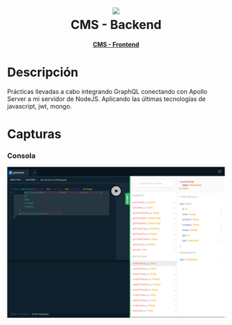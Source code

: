 <h1 align="center">
  <br>
  <img src="https://upload.wikimedia.org/wikipedia/commons/d/d9/Node.js_logo.svg" width="200">
  <br>
  CMS - Backend 
  <br>
</h1>
<h4 align="center"><a target="_blank" href="https://github.com/martinbobbio/frontend-cms">CMS - Frontend</a></h4>


# Descripción

Prácticas llevadas a cabo integrando GraphQL conectando con Apollo Server a mi servidor de NodeJS. Aplicando las últimas tecnologías de javascript, jwt, mongo.


# Capturas

### Consola
![Image of cmd](cmd.png)



